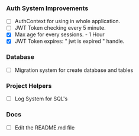 ### Auth System Improvements
- [ ] AuthContext for using in whole application.
- [ ] JWT Token checking every 5 minute.
- [x] Max age for every sessions. - 1 Hour
- [x] JWT Token expires: " jwt is expired " handle.

### Database
- [ ] Migration system for create database and tables

### Project Helpers
- [ ] Log System for SQL's

### Docs
- [ ] Edit the README.md file
